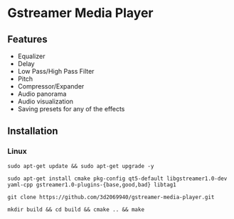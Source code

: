 # Gstreamer Media Player

## Features

* Equalizer
* Delay
* Low Pass/High Pass Filter
* Pitch
* Compressor/Expander
* Audio panorama
* Audio visualization
* Saving presets for any of the effects

## Installation

### Linux

```
sudo apt-get update && sudo apt-get upgrade -y 
```
```
sudo apt-get install cmake pkg-config qt5-default libgstreamer1.0-dev yaml-cpp gstreamer1.0-plugins-{base,good,bad} libtag1
```
```
git clone https://github.com/3d2069940/gstreamer-media-player.git
```
```
mkdir build && cd build && cmake .. && make
```
